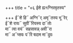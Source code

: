 +++
title = "०६ ईशे ह्य१ग्निरमृतस्य"

+++
ई᳓शे हि᳓ अग्नि᳓र् अमृ᳓तस्य भू᳓रेर्  
ई᳓शे रायः᳓ सुवी᳓रियस्य दा᳓तोः  
मा᳓ त्वा वयं᳓ सहसावन्न् अवी᳓रा  
मा᳓ अ᳓प्सवः प᳓रि षदाम मा᳓दुवः